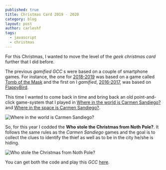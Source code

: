 ```yaml
---
published: true
title: Christmas Card 2019 - 2020
category: blog
layout: post
author: carleshf
tags:
  - javascript
  - christmas
---
```


For this Christmas, I wanted to move the level of the _geek christmas card_ further that I did before.

The previous _gamified GCC_ s were based on a couple of smartphone games. For instance, the one for [2018-2019](https://carleshf.github.io/christmas-card-2018-2019/) was based on a game called [Tomb of the Mask](https://play.google.com/store/apps/details?id=com.playgendary.tom&hl=en) and the first on I _gamified_, [2016-2017](https://carleshf.github.io/christmas-card-2016-2017/), was based on [FlappyBird](https://flappybird.io/).

This time I wanted to come back in time and bring back an old point-and-click game-system that I played in [Where in the world is Carmen Sandiego?](https://en.wikipedia.org/wiki/Carmen_Sandiego#Where_in_the_World_Is_Carmen_Sandiego?_(1985,_1996)) and [Where in the space is Carmen Sandiego?](https://en.wikipedia.org/wiki/Carmen_Sandiego#Where_in_Space_Is_Carmen_Sandiego?_(1993)).

![Where in the world is Carmen Sandiego?]({{baseurl}}/assets/gcc_2019-2020.jpg)

So, for this year I codded the __Who stole the Christmas from Noth Pole?__. It follows the same rules as the _Carmen Sandiego_ games and the goal is to collect the clues to identify the thief as well as to be in the city he/she is hiding.

![Who stole the Christmas from Noth Pole?]({{baseurl}}/assets/mc201920.png)

You can get both the code and play this _GCC_ [here](http://carleshf.github.io/christmasCards/mc/mc201920.html).
